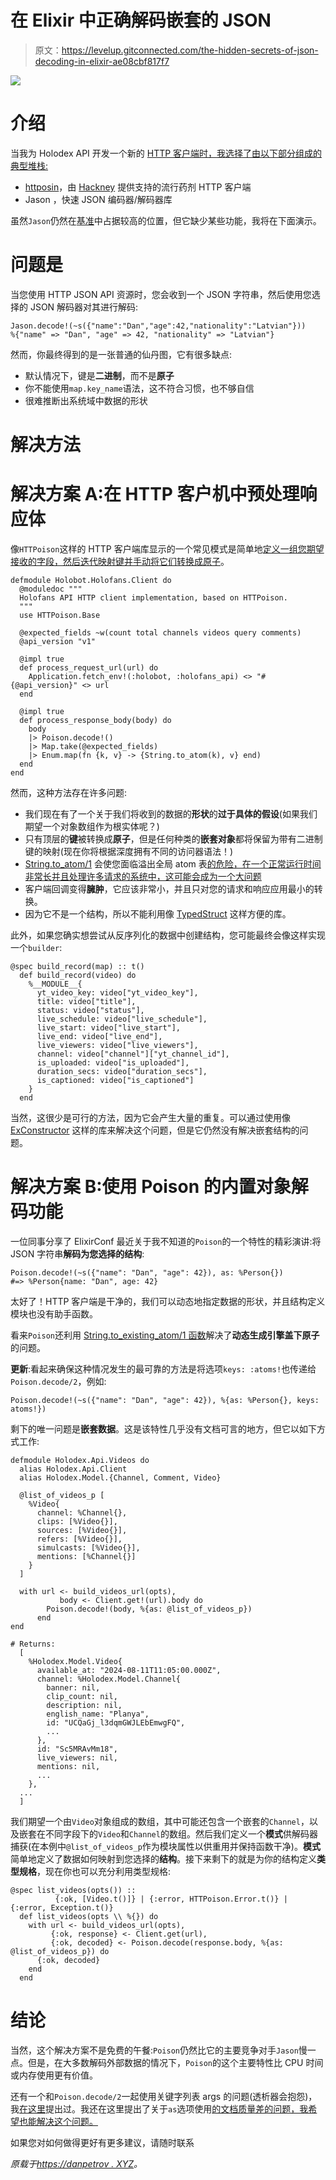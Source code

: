 # 在 Elixir 中正确解码嵌套的 JSON

> 原文：<https://levelup.gitconnected.com/the-hidden-secrets-of-json-decoding-in-elixir-ae08cbf817f7>

![](img/057d8b56b0d566bfefa2bfb20f35ecbe.png)

# 介绍

当我为 Holodex API 开发一个新的 [HTTP 客户端时，我选择了由以下部分组成的典型堆栈:](https://github.com/DaniruKun/ex-holodex)

*   [httposin](https://github.com/edgurgel/httpoison)，由 [Hackney](https://github.com/benoitc/hackney) 提供支持的流行药剂 HTTP 客户端
*   Jason ，快速 JSON 编码器/解码器库

虽然`Jason`仍然在[基准](https://gist.github.com/michalmuskala/4d64a5a7696ca84ac7c169a0206640d5)中占据较高的位置，但它缺少某些功能，我将在下面演示。

# 问题是

当您使用 HTTP JSON API 资源时，您会收到一个 JSON 字符串，然后使用您选择的 JSON 解码器对其进行解码:

```
Jason.decode!(~s({"name":"Dan","age":42,"nationality":"Latvian"}))
%{"name" => "Dan", "age" => 42, "nationality" => "Latvian"}
```

然而，你最终得到的是一张普通的仙丹图，它有很多缺点:

*   默认情况下，键是**二进制**，而不是**原子**
*   你不能使用`map.key_name`语法，这不符合习惯，也不够自信
*   很难推断出系统域中数据的形状

# 解决方法

# 解决方案 A:在 HTTP 客户机中预处理响应体

像`HTTPoison`这样的 HTTP 客户端库显示的一个常见模式是简单地[定义一组您期望接收的字段，然后迭代映射键并手动将它们转换成原子](https://github.com/edgurgel/httpoison#wrapping-httpoisonbase)。

```
defmodule Holobot.Holofans.Client do
  @moduledoc """
  Holofans API HTTP client implementation, based on HTTPoison.
  """
  use HTTPoison.Base

  @expected_fields ~w(count total channels videos query comments)
  @api_version "v1"

  @impl true
  def process_request_url(url) do
    Application.fetch_env!(:holobot, :holofans_api) <> "#{@api_version}" <> url
  end

  @impl true
  def process_response_body(body) do
    body
    |> Poison.decode!()
    |> Map.take(@expected_fields)
    |> Enum.map(fn {k, v} -> {String.to_atom(k), v} end)
  end
end
```

然而，这种方法存在许多问题:

*   我们现在有了一个关于我们将收到的数据的**形状**的**过于具体的假设**(如果我们期望一个对象数组作为根实体呢？)
*   只有顶层的**键**被转换成**原子**，但是任何种类的**嵌套对象**都将保留为带有二进制键的映射(现在你将根据深度拥有不同的访问器语法！)
*   [String.to_atom/1](https://hexdocs.pm/elixir/1.12/String.html#to_atom/1) 会使您面临溢出全局 atom 表[的危险，在一个正常运行时间非常长并且处理许多请求的系统中，这可能会成为一个大问题](https://www.erlang.org/erlang-enhancement-proposals/eep-0020.html)
*   客户端回调变得**臃肿**，它应该非常小，并且只对您的请求和响应应用最小的转换。
*   因为它不是一个结构，所以不能利用像 [TypedStruct](https://github.com/ejpcmac/typed_struct) 这样方便的库。

此外，如果您确实想尝试从反序列化的数据中创建结构，您可能最终会像这样实现一个`builder`:

```
@spec build_record(map) :: t()
  def build_record(video) do
    %__MODULE__{
      yt_video_key: video["yt_video_key"],
      title: video["title"],
      status: video["status"],
      live_schedule: video["live_schedule"],
      live_start: video["live_start"],
      live_end: video["live_end"],
      live_viewers: video["live_viewers"],
      channel: video["channel"]["yt_channel_id"],
      is_uploaded: video["is_uploaded"],
      duration_secs: video["duration_secs"],
      is_captioned: video["is_captioned"]
    }
  end
```

当然，这很少是可行的方法，因为它会产生大量的重复。可以通过使用像 [ExConstructor](https://github.com/appcues/exconstructor) 这样的库来解决这个问题，但是它仍然没有解决嵌套结构的问题。

# 解决方案 B:使用 Poison 的内置对象解码功能

一位同事分享了 ElixirConf 最近关于我不知道的`Poison`的一个特性的精彩演讲:将 JSON 字符串**解码为您选择的结构**:

```
Poison.decode!(~s({"name": "Dan", "age": 42}), as: %Person{})
#=> %Person{name: "Dan", age: 42}
```

太好了！HTTP 客户端是干净的，我们可以动态地指定数据的形状，并且结构定义模块也没有助手函数。

看来`Poison`还利用 [String.to_existing_atom/1 函数](https://github.com/devinus/poison/blob/e5c0867aaf3c9e9cb6da424580dcd8e1a25081d0/lib/poison/parser.ex#L174)解决了**动态生成引擎盖下原子**的问题。

**更新**:看起来确保这种情况发生的最可靠的方法是将选项`keys: :atoms!`也传递给`Poison.decode/2`，例如:

```
Poison.decode!(~s({"name": "Dan", "age": 42}), %{as: %Person{}, keys: atoms!})
```

剩下的唯一问题是**嵌套数据**。这是该特性几乎没有文档可言的地方，但它以如下方式工作:

```
defmodule Holodex.Api.Videos do
  alias Holodex.Api.Client
  alias Holodex.Model.{Channel, Comment, Video}

  @list_of_videos_p [
	%Video{
	  channel: %Channel{},
	  clips: [%Video{}],
	  sources: [%Video{}],
	  refers: [%Video{}],
	  simulcasts: [%Video{}],
	  mentions: [%Channel{}]
	}
  ]

  with url <- build_videos_url(opts),
		   body <- Client.get!(url).body do
		Poison.decode!(body, %{as: @list_of_videos_p})
	  end
end

# Returns:
  [
	%Holodex.Model.Video{
	  available_at: "2024-08-11T11:05:00.000Z",
	  channel: %Holodex.Model.Channel{
		banner: nil,
		clip_count: nil,
		description: nil,
		english_name: "Planya",
		id: "UCQaGj_l3dqmGWJLEbEmwgFQ",
		...
	  },
	  id: "Sc5MRAvMm18",
	  live_viewers: nil,
	  mentions: nil,
	  ...
	},
  ...
  ]
```

我们期望一个由`Video`对象组成的数组，其中可能还包含一个嵌套的`Channel`，以及嵌套在不同字段下的`Video`和`Channel`的数组。然后我们定义一个**模式**供解码器捕获(在本例中`@list_of_videos_p`作为模块属性以供重用并保持函数干净)。**模式**简单地定义了数据如何映射到您选择的**结构**。接下来剩下的就是为你的结构定义**类型规格**，现在你也可以充分利用类型规格:

```
@spec list_videos(opts()) ::
          {:ok, [Video.t()]} | {:error, HTTPoison.Error.t()} | {:error, Exception.t()}
  def list_videos(opts \\ %{}) do
    with url <- build_videos_url(opts),
         {:ok, response} <- Client.get(url),
         {:ok, decoded} <- Poison.decode(response.body, %{as: @list_of_videos_p}) do
      {:ok, decoded}
    end
  end
```

# 结论

当然，这个解决方案不是免费的午餐:`Poison`仍然比它的主要竞争对手`Jason`慢一点。但是，在大多数解码外部数据的情况下，`Poison`的这个主要特性比 CPU 时间或内存使用更有价值。

还有一个和`Poison.decode/2`一起使用关键字列表 args 的问题(透析器会抱怨)，我[在这里](https://github.com/devinus/poison/issues/199)提出过。我还在这里提出了关于`as`选项使用[的文档质量差的问题，我希望也能解决这个问题。](https://github.com/devinus/poison/issues/200)

如果您对如何做得更好有更多建议，请随时联系

*原载于*[*https://danpetrov . XYZ*](https://danpetrov.xyz/elixir/programming/2021/10/11/decoding-nested-json-the-right-way-in-elixir.html)*。*